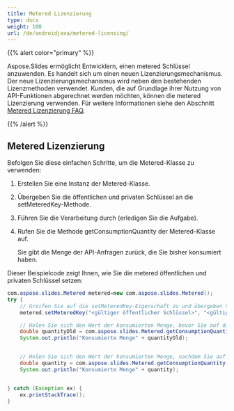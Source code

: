```yaml
---
title: Metered Lizenzierung
type: docs
weight: 100
url: /de/androidjava/metered-licensing/
---
```


{{% alert color="primary" %}} 

Aspose.Slides ermöglicht Entwicklern, einen metered Schlüssel anzuwenden. Es handelt sich um einen neuen Lizenzierungsmechanismus. Der neue Lizenzierungsmechanismus wird neben den bestehenden Lizenzmethoden verwendet. Kunden, die auf Grundlage ihrer Nutzung von API-Funktionen abgerechnet werden möchten, können die metered Lizenzierung verwenden. Für weitere Informationen siehe den Abschnitt [Metered Lizenzierung FAQ](https://purchase.aspose.com/faqs/licensing/metered).

{{% /alert %}} 
## **Metered Lizenzierung**
Befolgen Sie diese einfachen Schritte, um die Metered-Klasse zu verwenden:

1. Erstellen Sie eine Instanz der Metered-Klasse.

1. Übergeben Sie die öffentlichen und privaten Schlüssel an die setMeteredKey-Methode.

1. Führen Sie die Verarbeitung durch (erledigen Sie die Aufgabe).

1. Rufen Sie die Methode getConsumptionQuantity der Metered-Klasse auf.

   Sie gibt die Menge der API-Anfragen zurück, die Sie bisher konsumiert haben.

Dieser Beispielcode zeigt Ihnen, wie Sie die metered öffentlichen und privaten Schlüssel setzen:

```java
com.aspose.slides.Metered metered=new com.aspose.slides.Metered();
try {
    // Greifen Sie auf die setMeteredKey-Eigenschaft zu und übergeben Sie öffentliche und private Schlüssel als Parameter
    metered.setMeteredKey("<gültiger öffentlicher Schlüssel>", "<gültiger privater Schlüssel>");

    // Holen Sie sich den Wert der konsumierten Menge, bevor Sie auf die API zugreifen
    double quantityOld = com.aspose.slides.Metered.getConsumptionQuantity();
    System.out.println("Konsumierte Menge" + quantityOld);


    // Holen Sie sich den Wert der konsumierten Menge, nachdem Sie auf die API zugegriffen haben
    double quantity = com.aspose.slides.Metered.getConsumptionQuantity();
    System.out.println("Konsumierte Menge" + quantity);


} catch (Exception ex) {
    ex.printStackTrace();
}
```